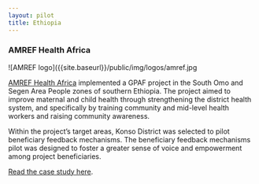 ```yaml
---
layout: pilot
title: Ethiopia
---
```


### AMREF Health Africa

![AMREF logo]({{site.baseurl}}/public/img/logos/amref.jpg

[AMREF Health Africa](http://www.amrefuk.org) implemented a GPAF project in the South Omo and Segen Area People zones of southern Ethiopia. The project aimed to improve maternal and child health through strengthening the district health system, and specifically by training community and mid-level health workers and raising community awareness.

Within the project’s target areas, Konso District was selected to pilot beneficiary feedback mechanisms. The beneficiary feedback mechanisms pilot was designed to foster a greater sense of voice and empowerment among project beneficiaries.

[Read the case study here](http://cdn.worldvision.org.uk/files/9614/6056/3445/Ethiopia1.pdf).
